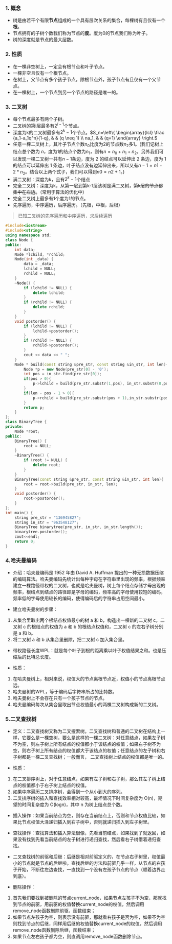 ### 1. 概念

- 树是由若干个有限**节点**组成的一个具有层次关系的集合，每棵树有且仅有一个**根**。
- 节点拥有的子树个数我们称为节点的**度**。度为0的节点我们称为叶子。
- 树的深度就是节点的最大层数。

### 2. 性质

- 在一棵非空树上，一定会有根节点和叶子节点。
- 一棵非空且仅有一个根节点。
- 在树上，父节点有多个孩子节点，除根节点外，孩子节点有且仅有一个父节点。
- 在一棵树上，一个节点到另一个节点的路径是唯一的。

### 3. 二叉树

- 每个节点最多有两个子树。
- 二叉树的第i层最多有$2^{i-1}$个节点。
- 深度为k的二叉树最多有$2^k-1$个节点。$S_n=\left\{ \begin{array}{lcl} \frac {a_1-a_1q^n}{1-q}, & & (q \neq 1) \\ na_1, & & (q=1) \end{array} \right.$
- 任意一棵二叉树上，其叶子节点个数$n_0$比度为2的节点数$n_2$多1。(我们记树上结点总个数为 $n$，度为1的结点个数为$n_1$，则有$n=n_0+n_1+n_2$。另外我们可以发现一棵二叉树一共有$n - 1$条边，度为 2 的结点可以延伸出 2 条边，度为 1 的结点可以延伸出 1 条边，叶子结点没有边延伸出来，所以又有$n-1=n1+2*n_2$。结合以上两个式子，我们可以得到$n0 =n2+1$。)
- 满二叉树：深度为k，且有$2^k-1$个结点
- 完全二叉树：深度为k，从第一层到第k-1层该树是满二叉树，~~第k层的节点都集中在左边~~。（常用于算法的优化中）
- 完全二叉树上最多有1个度为1的节点。
- 先序遍历，中序遍历，后序遍历。（先根，中根，后根）

> 已知二叉树的先序遍历和中序遍历，求后续遍历
```cpp
#include<iostream>
#include<string>
using namespace std;
class Node {
public:
    int data;
    Node *lchild, *rchild;
    Node(int _data) {
        data = _data;
        lchild = NULL;
        rchild = NULL;
    }
    ~Node() {
        if (lchild != NULL) {
            delete lchild;
        }
        if (rchild != NULL) {
            delete rchild;
        }
    }
    void postorder() {
        if (lchild != NULL) {
            lchild->postorder();
        }
        if (rchild != NULL) {
            rchild->postorder();
        }
        cout << data << " ";
    }
    Node * build(const string &pre_str, const string &in_str, int len){
        Node *p = new Node(pre_str[0] - '0');
        int pos = in_str.find(pre_str[0]);
        if(pos > 0){
            p->lchild = build(pre_str.substr(1,pos), in_str.substr(0,pos), pos);
        }
        if(len - pos - 1 > 0){
            p->rchild = build(pre_str.substr(pos + 1),in_str.substr(pos + 1), len - pos - 1);
        }
        return p;
    }
};
class BinaryTree {
private:
    Node *root;
public:
    BinaryTree() {
        root = NULL;
    }
    ~BinaryTree() {
        if (root != NULL) {
            delete root;
        }
    }
    BinaryTree(const string &pre_str, const string &in_str, int len){
        root = root->build(pre_str, in_str, len);
    }
    void postorder() {
        root->postorder();
    }
};
int main() {
    string pre_str = "136945827";
    string in_str = "963548127";
    BinaryTree binarytree(pre_str, in_str, in_str.length());
    binarytree.postorder();
    cout<<endl;
    return 0;
}
```

### 4.哈夫曼编码

- 介绍：哈夫曼编码是 1952 年由 David A. Huffman 提出的一种无损数据压缩的编码算法。哈夫曼编码先统计出每种字母在字符串里出现的频率，根据频率建立一棵路径带权的二叉树，也就是哈夫曼树，树上每个结点存储字母出现的频率，根结点到结点的路径即是字母的编码，频率高的字母使用较短的编码，频率低的字母使用较长的编码，使得编码后的字符串占用空间最小。

- 建立哈夫曼树的步骤：
 1. 从集合里取出两个根结点权值最小的树 a 和 b，构造出一棵新的二叉树 c，二叉树 c 的根结点的权值为 a 和 b 的根结点权值和，二叉树 c 的左右子树分别是 a 和 b。
 2. 将二叉树 a 和 b 从集合里删除，把二叉树 c 加入集合里。

- 带权路径长度WPL：就是每个叶子到根的距离乘以叶子权值结果之和。也是压缩后的比特总长度。

- 性质：
 1. 在哈夫曼树上，相对来说，权值大的节点离根节点近，权值小的节点离根节点远。
 2. 哈夫曼树的WPL，等于编码后字符串所占的比特数。
 3. 哈夫曼树上不会存在只有一个孩子节点的节点。
 4. 哈夫曼编码每次从集合里取出节点权值最小的两棵二叉树构成新的二叉树。

 ### 5.二叉查找树

 - 定义：二叉查找树又称为二叉搜索树。二叉查找树和普通的二叉树在结构上一样，它要么是一棵空树，要么是这样的一棵二叉树：对任意结点，如果左子树不为空，则左子树上所有结点的权值都小于该结点的权值；如果右子树不为空，则右子树上所有结点的权值都大于该结点的权值；任意结点的左子树和右子树都是一棵二叉查找树；一般而言， 二叉查找树上结点的权值都是唯一的。

- 性质：
 1. 在二叉排序树上，对于任意结点，如果有左子树和右子树，那么其左子树上结点的权值都小于右子树上结点的权值。
 2. 如果中序遍历二叉排序树，会得到一个从小到大的序列。
 3. 二叉排序树的插入和查找效率相对较高，最坏情况下时间复杂度为 O(n)，期望的时间复杂度为 O(logn)，其中 n 为树上结点总个数。

 - 插入操作：如果当前结点为空，则存在当前结点上，否则和节点权值比较，如果比节点权值大泽递归插入到右子树中，否则就递归插入到左子树里。

 - 查找操作：查找算法和插入算法很像，先看当前结点，如果找到了就返回，如果没有找到先看当前结点的左子树进行递归查找，然后看右子树借着递归查找。

 - 二叉查找树的前驱和后继：后继是相对前驱定义的，在节点右子树里，权值最小的节点就是节点的后继啦。查找后继的方法和前驱几乎一样，从节点的右孩子开始，不断往左边查找，一直找到一个没有左孩子节点的节点（顺着边界走到底）。

 - 删除操作：
  1. 首先我们要找到被删除的节点current_node，如果节点左孩子不为空，那就找到节点的前驱，用前驱的权值替换current_node的权值，然后调用remove_node函数删除前驱，函数结束；
  2. 如果节点左孩子为空，则表示没有前驱，那就看右孩子是否为空，如果不为空则找到节点的后继，同样用后继的权值替换current_node的权值，然后调用remove_node函数删除后继，函数结束；
  3. 如果节点左右孩子都为空，则直调用remove_node函数删除节点。
